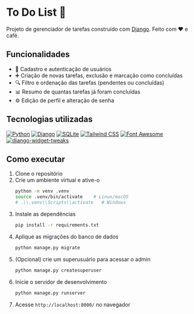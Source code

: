 # To Do List 📝

Projeto de gerenciador de tarefas construído com [Django](https://www.djangoproject.com/). Feito com ❤️ e café.

## Funcionalidades

- 👥 Cadastro e autenticação de usuários
- ➕ Criação de novas tarefas, exclusão e marcação como concluídas
- 🔍 Filtro e ordenação das tarefas (pendentes ou concluídas)
- 📊 Resumo de quantas tarefas já foram concluídas
- ⚙️ Edição de perfil e alteração de senha

## Tecnologias utilizadas

[![Python](https://img.shields.io/badge/Python-3.13-blue?logo=python)](https://www.python.org/) 
[![Django](https://img.shields.io/badge/Django-5.0-darkgreen?logo=django)](https://www.djangoproject.com/) 
[![SQLite](https://img.shields.io/badge/SQLite-lightgrey?logo=sqlite&logoColor=white)](https://www.sqlite.org/index.html) 
[![Tailwind CSS](https://img.shields.io/badge/Tailwind%20CSS-38B2AC?logo=tailwindcss)](https://tailwindcss.com/) 
[![Font Awesome](https://img.shields.io/badge/Font%20Awesome-528DD7?logo=fontawesome)](https://fontawesome.com/) 
[![django-widget-tweaks](https://img.shields.io/badge/django--widget--tweaks-6d6d6d)](https://github.com/jazzband/django-widget-tweaks)

## Como executar

1. Clone o repositório
2. Crie um ambiente virtual e ative-o
   ```bash
   python -m venv .venv
   source .venv/bin/activate    # Linux/macOS
   # .\\.venv\\Scripts\\activate   # Windows
   ```
3. Instale as dependências
   ```bash
   pip install -r requirements.txt
   ```
4. Aplique as migrações do banco de dados
   ```bash
   python manage.py migrate
   ```
5. (Opcional) crie um superusuário para acessar o admin
   ```bash
   python manage.py createsuperuser
   ```
6. Inicie o servidor de desenvolvimento
   ```bash
   python manage.py runserver
   ```
7. Acesse `http://localhost:8000/` no navegador
